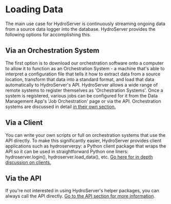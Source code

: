 # Loading Data

The main use case for HydroServer is continuously streaming ongoing data from a source data logger into the database. HydroServer provides the following options for accomplishing this.

## Via an Orchestration System

The first option is to download our orchestration software onto a computer to allow it to function as an Orchestration System - a machine that's able to interpret a configuration file that tells it how to extract data from a source location, transform that data into a standard format, and load that data automatically to HydroServer's API. HydroServer allows a wide range of remote systems to register themselves as 'Orchestration Systems'. Once a system is registered, various jobs can be configured for it from the Data Management App's 'Job Orchestration' page or via the API. Orchestration systems are discussed in detail [in their own section.](/orchestration/orchestration-overview)

## Via a Client

You can write your own scripts or full on orchestration systems that use the API directly. To make this significantly easier, HydroServer provides client applications such as hydroserverpy: a Python client package that wraps the API so it can be used in straightforward Python one liners: hydroserver.login(), hydroserver.load_data(), etc. [Go here for in depth discussion on clients.](/applications/hydroserverpy/overview)

## Via the API

If you're not interested in using HydroServer's helper packages, you can always call the API directly. [Go to the API section for more information](/api/data-management-api).
